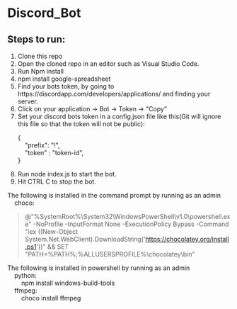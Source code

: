 # Discord_Bot

<h2>Steps to run:</h2>
<ol>
<li>Clone this repo</li>
<li>Open the cloned repo in an editor such as Visual Studio Code.</li>
<li>Run Npm install</li>
<li>npm install google-spreadsheet</li>
<li>Find your bots token, by going to https://discordapp.com/developers/applications/ and finding your server.</li>
<li>Click on your application -> Bot -> Token -> "Copy"</li>
<li>Set your discord bots token in a config.json file like this(Git will ignore this file so that the token will not be public): </li>


{<br>
&nbsp;&nbsp;&nbsp;&nbsp;"prefix": "!",<br>
&nbsp;&nbsp;&nbsp;&nbsp;"token" : "token-id", <br>
} <br>


<li>Run node index.js to start the bot.</li>
<li>Hit CTRL C to stop the bot.</li>
</ol>


The following is installed in the command prompt by running as an admin<br>
&nbsp;&nbsp;&nbsp;&nbsp;choco:<br>
> @"%SystemRoot%\System32\WindowsPowerShell\v1.0\powershell.exe" -NoProfile -InputFormat None -ExecutionPolicy Bypass -Command "iex ((New-Object System.Net.WebClient).DownloadString('https://chocolatey.org/install.ps1'))" && SET "PATH=%PATH%;%ALLUSERSPROFILE%\chocolatey\bin"


The following is installed in powershell by running as an admin<br>
&nbsp;&nbsp;&nbsp;&nbsp;python:<br>
&nbsp;&nbsp;&nbsp;&nbsp;&nbsp;&nbsp;&nbsp;&nbsp;npm install windows-build-tools<br>
&nbsp;&nbsp;&nbsp;&nbsp;ffmpeg:<br>
&nbsp;&nbsp;&nbsp;&nbsp;&nbsp;&nbsp;&nbsp;&nbsp;choco install ffmpeg<br>

